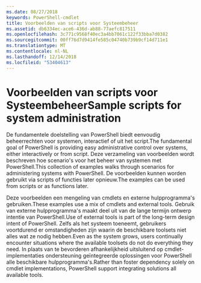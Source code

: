```yaml
---
ms.date: 08/27/2018
keywords: PowerShell-cmdlet
title: Voorbeelden van scripts voor Systeembeheer
ms.assetid: db6334ec-ace6-436d-ab88-77aefc817511
ms.openlocfilehash: 3c771c9568f40ec3a4bb7061c122f33bba7d0382
ms.sourcegitcommit: 00ff76d7d9414fe585c04740b739b9cf14d711e1
ms.translationtype: MT
ms.contentlocale: nl-NL
ms.lasthandoff: 12/14/2018
ms.locfileid: "53404613"
---
```

# <a name="sample-scripts-for-system-administration"></a><span data-ttu-id="11426-103">Voorbeelden van scripts voor Systeembeheer</span><span class="sxs-lookup"><span data-stu-id="11426-103">Sample scripts for system administration</span></span>

<span data-ttu-id="11426-104">De fundamentele doelstelling van PowerShell biedt eenvoudig beheerrechten voor systemen, interactief of uit het script.</span><span class="sxs-lookup"><span data-stu-id="11426-104">The fundamental goal of PowerShell is providing easy administrative control over systems, either interactively or from script.</span></span> <span data-ttu-id="11426-105">Deze verzameling van voorbeelden wordt beschreven hoe scenario's voor het beheer van systemen met PowerShell.</span><span class="sxs-lookup"><span data-stu-id="11426-105">This collection of examples walks through scenarios for administering systems with PowerShell.</span></span> <span data-ttu-id="11426-106">De voorbeelden kunnen worden gebruikt via scripts of functies later opnieuw.</span><span class="sxs-lookup"><span data-stu-id="11426-106">The examples can be used from scripts or as functions later.</span></span>

<span data-ttu-id="11426-107">Deze voorbeelden een mengeling van cmdlets en externe hulpprogramma's gebruiken.</span><span class="sxs-lookup"><span data-stu-id="11426-107">These examples use a mix of cmdlets and external tools.</span></span> <span data-ttu-id="11426-108">Gebruik van externe hulpprogramma's maakt deel uit van de lange termijn ontwerp intentie van PowerShell.</span><span class="sxs-lookup"><span data-stu-id="11426-108">Use of external tools is part of the long-term design intent of PowerShell.</span></span> <span data-ttu-id="11426-109">Zelfs als het systeem toeneemt, gebruikers voortdurend er omstandigheden zijn waarin de beschikbare toolsets niet alles wat ze nodig hebben.</span><span class="sxs-lookup"><span data-stu-id="11426-109">Even as the system grows, users continually encounter situations where the available toolsets do not do everything they need.</span></span> <span data-ttu-id="11426-110">In plaats van te bevorderen afhankelijkheid uitsluitend op cmdlet-implementaties ondersteuning geïntegreerde oplossingen voor PowerShell alle beschikbare hulpprogramma's.</span><span class="sxs-lookup"><span data-stu-id="11426-110">Rather than foster dependency solely on cmdlet implementations, PowerShell support integrating solutions all available tools.</span></span>